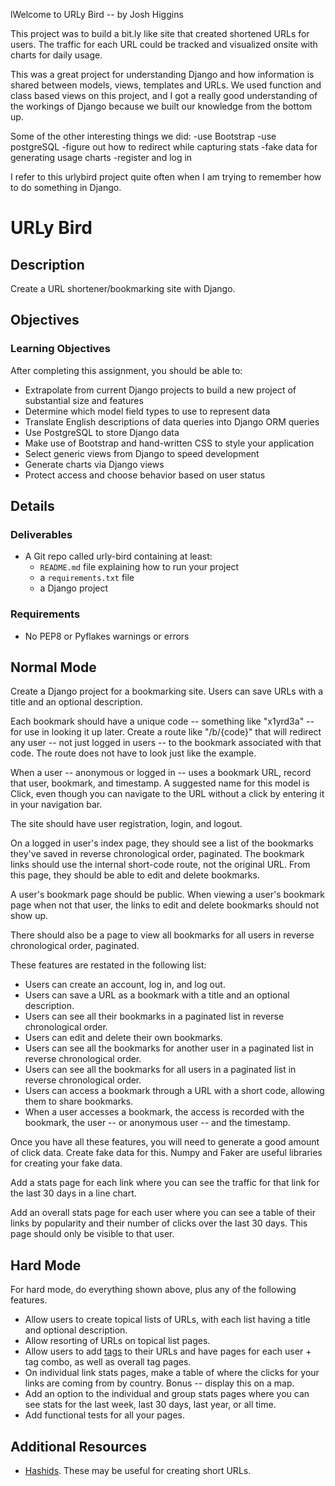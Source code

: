 lWelcome to URLy Bird -- by Josh Higgins

This project was to build a bit.ly like site that created shortened URLs
for users.  The traffic for each URL could be tracked and visualized onsite
with charts for daily usage.

This was a great project for understanding Django and how information is
shared between models, views, templates and URLs.  We used function and class
based views on this project, and I got a really good understanding of the
workings of Django because we built our knowledge from the bottom up.

Some of the other interesting things we did:
 -use Bootstrap
 -use postgreSQL
 -figure out how to redirect while capturing stats
 -fake data for generating usage charts
 -register and log in

I refer to this urlybird project quite often when I am trying to remember
how to do something in Django.


# URLy Bird

## Description

Create a URL shortener/bookmarking site with Django.

## Objectives

### Learning Objectives

After completing this assignment, you should be able to:

* Extrapolate from current Django projects to build a new project of substantial size and features
* Determine which model field types to use to represent data
* Translate English descriptions of data queries into Django ORM queries
* Use PostgreSQL to store Django data
* Make use of Bootstrap and hand-written CSS to style your application
* Select generic views from Django to speed development
* Generate charts via Django views
* Protect access and choose behavior based on user status

## Details

### Deliverables

* A Git repo called urly-bird containing at least:
  * `README.md` file explaining how to run your project
  * a `requirements.txt` file
  * a Django project

### Requirements  

* No PEP8 or Pyflakes warnings or errors

## Normal Mode

Create a Django project for a bookmarking site. Users can save URLs with
a title and an optional description.

Each bookmark should have a unique code -- something like "x1yrd3a" -- for use
in looking it up later. Create a route like "/b/{code}" that will redirect any
user -- not just logged in users -- to the bookmark associated with that code.
The route does not have to look just like the example.

When a user -- anonymous or logged in -- uses a bookmark URL, record that user,
bookmark, and timestamp. A suggested name for this model is Click, even though
you can navigate to the URL without a click by entering it in your navigation
bar.

The site should have user registration, login, and logout.

On a logged in user's index page, they should see a list of the bookmarks
they've saved in reverse chronological order, paginated. The bookmark links
should use the internal short-code route, not the original URL. From this page,
they should be able to edit and delete bookmarks.

A user's bookmark page should be public. When viewing a user's bookmark page
when not that user, the links to edit and delete bookmarks should not show up.

There should also be a page to view all bookmarks for all users in reverse
chronological order, paginated.

These features are restated in the following list:

* Users can create an account, log in, and log out.
* Users can save a URL as a bookmark with a title and an optional description.
* Users can see all their bookmarks in a paginated list in reverse chronological order.
* Users can edit and delete their own bookmarks.
* Users can see all the bookmarks for another user in a paginated list in reverse chronological order.
* Users can see all the bookmarks for all users in a paginated list in reverse chronological order.
* Users can access a bookmark through a URL with a short code, allowing them to share bookmarks.
* When a user accesses a bookmark, the access is recorded with the bookmark, the user -- or anonymous user -- and the timestamp.

Once you have all these features, you will need to generate a good amount of
click data. Create fake data for this. Numpy and Faker are useful libraries for
creating your fake data.

Add a stats page for each link where you can see the traffic for that link for the last 30 days in a line chart.

Add an overall stats page for each user where you can see a table of their links by popularity and their number
of clicks over the last 30 days. This page should only be visible to that user.

## Hard Mode

For hard mode, do everything shown above, plus any of the following features.

* Allow users to create topical lists of URLs, with each list having a title and
optional description.
* Allow resorting of URLs on topical list pages.
* Allow users to add [tags](https://en.wikipedia.org/wiki/Tag_(metadata)) to their URLs and have pages for each user + tag combo, as well as overall tag pages.
* On individual link stats pages, make a table of where the clicks for your links are coming from by country. Bonus -- display this on a map.
* Add an option to the individual and group stats pages where you can see stats for the last week, last 30 days, last year, or all time.
* Add functional tests for all your pages.

## Additional Resources

* [Hashids](http://hashids.org/python/). These may be useful for creating short URLs.
